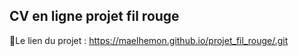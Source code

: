## CV en ligne projet fil rouge 
📝Le lien du projet : https://maelhemon.github.io/projet_fil_rouge/.git
